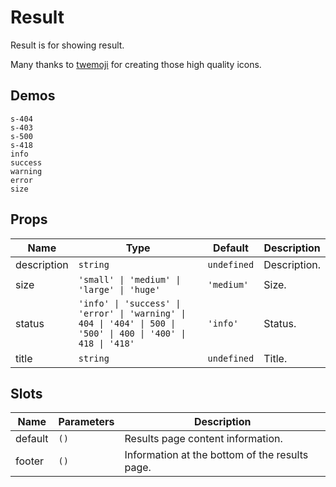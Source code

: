 # Result

Result is for showing result.

Many thanks to [twemoji](https://github.com/twitter/twemoji) for creating those high quality icons.

## Demos

```demo
s-404
s-403
s-500
s-418
info
success
warning
error
size
```

## Props

| Name | Type | Default | Description |
| --- | --- | --- | --- |
| description | `string` | `undefined` | Description. |
| size | `'small' \| 'medium' \| 'large' \| 'huge'` | `'medium'` | Size. |
| status | `'info' \| 'success' \| 'error' \| 'warning' \| 404 \| '404' \| 500 \| '500' \| 400 \| '400' \| 418 \| '418'` | `'info'` | Status. |
| title | `string` | `undefined` | Title. |

## Slots

| Name    | Parameters | Description                                    |
| ------- | ---------- | ---------------------------------------------- |
| default | `()`       | Results page content information.              |
| footer  | `()`       | Information at the bottom of the results page. |
